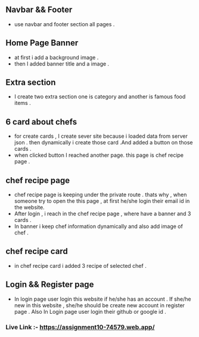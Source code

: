 ## Navbar && Footer
* use navbar and footer section all pages . 
## Home Page Banner
* at first i add a background image  .
* then I added banner title and  a image . 
## Extra section 
* I create two extra section one is category and another is famous food items .
## 6 card about chefs
* for create cards , I create sever site because i loaded data from server json . then dynamically i create those card .And added a button on those cards .
* when clicked button I reached another page. this page is chef recipe page .
## chef recipe page
* chef recipe page is keeping under the private route . thats why , when someone try to open the this page , at first he/she login their email id in the website.
* After  login  , i reach in the chef recipe page , where have a banner and 3 cards . 
* In banner i keep chef  information dynamically  and also add  image of chef .
## chef recipe card 
* in chef recipe card i added 3 recipe of selected chef .
## Login && Register page 
* In login page user login this website if he/she has an account . If she/he new in this website , she/he should be create new account in register page . Also In Login page user login their github or google id .

### Live Link :- https://assignment10-74579.web.app/